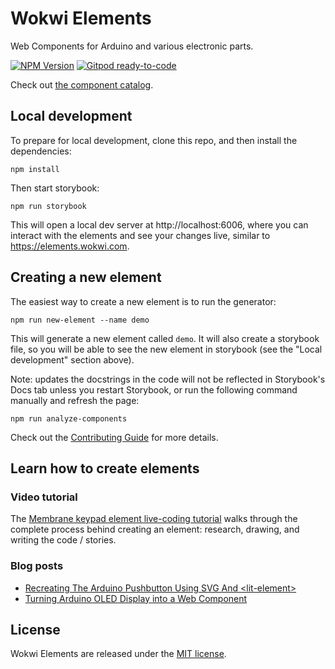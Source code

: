 # Wokwi Elements

Web Components for Arduino and various electronic parts.

[![NPM Version](https://img.shields.io/npm/v/@wokwi/elements)](https://www.npmjs.com/package/@wokwi/elements)
[![Gitpod ready-to-code](https://img.shields.io/badge/Gitpod-ready--to--code-blue?logo=gitpod)](https://gitpod.io/#https://github.com/wokwi/wokwi-elements)

Check out [the component catalog](https://elements.wokwi.com).

## Local development

To prepare for local development, clone this repo, and then install
the dependencies:

```
npm install
```

Then start storybook:

```
npm run storybook
```

This will open a local dev server at http://localhost:6006, where you
can interact with the elements and see your changes live, similar to
https://elements.wokwi.com.

## Creating a new element

The easiest way to create a new element is to run the generator:

```
npm run new-element --name demo
```

This will generate a new element called `demo`. It will also
create a storybook file, so you will be able to see the new element
in storybook (see the "Local development" section above).

Note: updates the docstrings in the code will not be reflected
in Storybook's Docs tab unless you restart Storybook, or run the
following command manually and refresh the page:

```
npm run analyze-components
```

Check out the [Contributing Guide](CONTRIBUTING.md) for more details.

## Learn how to create elements

### Video tutorial

The [Membrane keypad element live-coding tutorial](https://www.youtube.com/watch?v=gh27icNatwA) walks
through the complete process behind creating an element: research, drawing, and writing the code /
stories.

### Blog posts

* [Recreating The Arduino Pushbutton Using SVG And &lt;lit-element&gt;](https://www.smashingmagazine.com/2020/01/recreating-arduino-pushbutton-svg/) 
* [Turning Arduino OLED Display into a Web Component](https://blog.wokwi.com/making-an-arduino-ssd1306-lit-element/)

## License

Wokwi Elements are released under the [MIT license](LICENSE).
